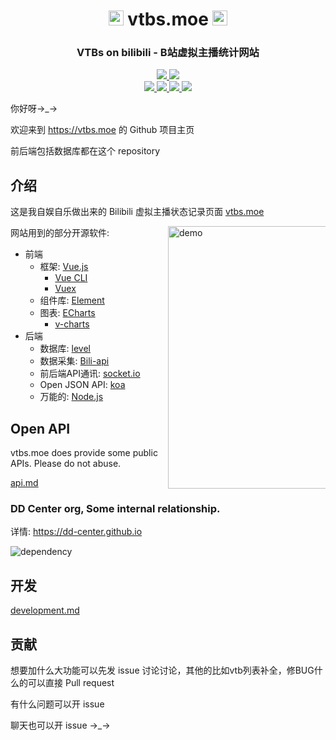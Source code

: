 <h1 align="center">
  <img src="./assets/dd-left.png" width=24>
  vtbs.moe
  <img src="./assets/dd-right.png" width=24>
</h1>

<h3 align="center">
  VTBs on bilibili - B站虚拟主播统计网站
</h3>

<p align="center">
  <a href="https://github.com/dd-center/vtbs.moe/commits/master">
    <img src="https://img.shields.io/github/commit-activity/w/dd-center/vtbs.moe.svg?color=green">
  </a>
  <a href="https://github.com/dd-center/vtbs.moe/graphs/contributors">
    <img src="https://img.shields.io/github/contributors/dd-center/vtbs.moe.svg">
  </a>
  <br>
  <a href="https://vtbs.moe/">
    <img src="https://img.shields.io/endpoint.svg?url=https://api.vtbs.moe/endpoint/vtbs">
  </a>
  <a href="https://vtbs.moe/live">
    <img src="https://img.shields.io/endpoint.svg?url=https://api.vtbs.moe/endpoint/live">
  </a>
  <a href="https://vtbs.moe/macro">
    <img src="https://img.shields.io/endpoint.svg?url=https://api.vtbs.moe/endpoint/guardNum">
  </a>
  <a href="https://vtbs.moe/macro">
    <img src="https://img.shields.io/endpoint.svg?url=https://api.vtbs.moe/endpoint/onlineSum">
  </a>
</p>

你好呀→\_→

欢迎来到 <https://vtbs.moe> 的 Github 项目主页

前后端包括数据库都在这个 repository

## 介绍

这是我自娱自乐做出来的 Bilibili 虚拟主播状态记录页面 [vtbs.moe](https://vtbs.moe/)

<img alt="demo" src="./assets/demo.png" width="420" align="right" style="max-width: 50%">

网站用到的部分开源软件:

* 前端
  * 框架: [Vue.js](https://vuejs.org)
    * [Vue CLI](https://cli.vuejs.org/)
    * [Vuex](https://vuex.vuejs.org/)
  * 组件库: [Element](https://element.eleme.cn/)
  * 图表: [ECharts](https://echarts.baidu.com)
    * [v-charts](https://v-charts.js.org)
* 后端
  * 数据库: [level](https://github.com/Level/level)
  * 数据采集: [Bili-api](https://github.com/simon300000/bili-api)
  * 前后端API通讯: [socket.io](https://socket.io)
  * Open JSON API: [koa](https://koajs.com)
  * 万能的: [Node.js](https://nodejs.org/zh-cn/)

## Open API

vtbs.moe does provide some public APIs. Please do not abuse.

[api.md](api.md)


### DD Center org, Some internal relationship.

详情: https://dd-center.github.io

![dependency](https://dd-center.github.io/dependency.svg)

## 开发

[development.md](development.md)

## 贡献

想要加什么大功能可以先发 issue 讨论讨论，其他的比如vtb列表补全，修BUG什么的可以直接 Pull request

有什么问题可以开 issue

聊天也可以开 issue →\_→
